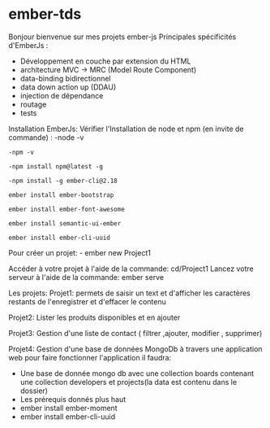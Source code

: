 # ember-tds
Bonjour bienvenue sur mes projets ember-js
Principales spécificités d'EmberJs : 
  - Développement en couche par extension du HTML
  - architecture MVC → MRC (Model Route Component)
  - data-binding bidirectionnel
  - data down action up (DDAU)
  - injection de dépendance
  - routage
  - tests
 
Installation EmberJs:
  Vérifier l'Installation de node et npm (en invite de commande) :
    -node -v
    
    -npm -v
    
    -npm install npm@latest -g
    
    -npm install -g ember-cli@2.18
    
    ember install ember-bootstrap
    
    ember install ember-font-awesome
    
    ember install semantic-ui-ember
    
    ember install ember-cli-uuid
  Pour créer un projet:
    - ember new Project1
    
  Accéder à votre projet à l'aide de la commande: cd/Project1
  Lancez votre serveur à l'aide de la commande: ember serve
  
Les projets:
 Projet1: permets de saisir un text et d'afficher les caractères restants de l'enregistrer et d'effacer le contenu
  
 Projet2: Lister les produits disponibles et en ajouter
 
 Projet3: Gestion d'une liste de contact ( filtrer ,ajouter, modifier , supprimer)
  
 Projet4: Gestion d'une base de données MongoDb à travers une application web pour faire fonctionner l'application il faudra:
 - Une base de donnée mongo db avec une collection boards contenant une collection developers et projects(la data est contenu dans 
 le dossier)
 - Les prérequis donnés plus haut
 - ember install ember-moment
 - ember install ember-cli-uuid

   
    
